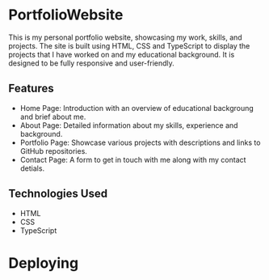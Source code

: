 # PortfolioWebsite

This is my personal  portfolio website, showcasing my work, skills, and projects. The site is built using HTML, CSS and TypeScript to display  the projects that I have worked on and my educational background. It is designed to be fully responsive and user-friendly.

## Features

* Home Page: Introduction with an overview of educational backgroung and brief about me.
* About Page: Detailed information about my skills, experience and background.
* Portfolio Page: Showcase various projects with descriptions and links to GitHub repositories.
* Contact Page: A form to get in touch with me along with my contact detials.

## Technologies Used

* HTML
* CSS
* TypeScript

# Deploying
